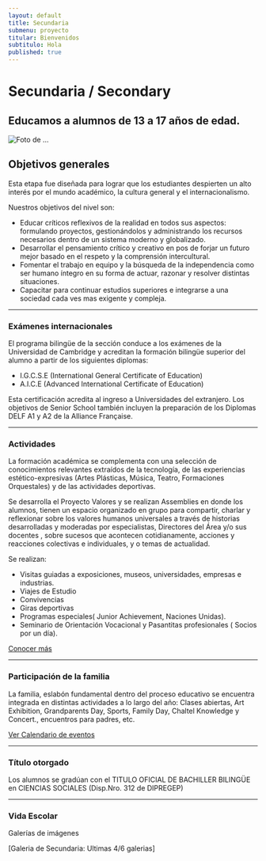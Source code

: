 ```yaml
---
layout: default
title: Secundaria
submenu: proyecto
titular: Bienvenidos
subtitulo: Hola
published: true
---
```


# Secundaria / Secondary
## Educamos a alumnos de 13 a 17 años de edad.


![Foto de ...](http://placeimg.com/720/300/arch)

## Objetivos generales

Esta etapa fue diseñada para lograr que los estudiantes despierten un alto interés por el mundo académico, la cultura general y el internacionalismo.


Nuestros objetivos del nivel son:

- Educar críticos reflexivos de la realidad en todos sus aspectos: formulando proyectos, gestionándolos y administrando los recursos necesarios dentro de un sistema moderno y globalizado.
- Desarrollar el pensamiento crítico y creativo en pos de forjar un futuro mejor basado en el respeto y la comprensión intercultural.
- Fomentar el trabajo en equipo y la búsqueda de la  independencia como ser humano íntegro en su forma de actuar, razonar y resolver distintas situaciones.
- Capacitar para continuar estudios  superiores e integrarse a una sociedad cada ves mas exigente y compleja.


---

### Exámenes internacionales

El programa bilingüe de la sección conduce a los exámenes de la Universidad de Cambridge y acreditan la formación bilingüe superior del alumno  a partir de los siguientes diplomas:

- I.G.C.S.E  (International General Certificate of Education)
- A.I.C.E (Advanced International Certificate of Education)

Esta certificación acredita al ingreso a  Universidades del extranjero. 
Los objetivos de Senior School también incluyen la preparación de los Diplomas DELF A1 y A2 de la Alliance Française.


---

### Actividades

La formación académica se complementa con una selección de conocimientos relevantes extraídos de la tecnología, de las experiencias estético-expresivas (Artes Plásticas, Música, Teatro, Formaciones Orquestales) y de las actividades deportivas. 

Se desarrolla el Proyecto Valores y se realizan Assemblies en donde los alumnos, tienen un espacio organizado en grupo para compartir, charlar y reflexionar sobre los valores humanos universales a través de historias desarrolladas y moderadas por especialistas, Directores del Área y/o sus docentes , sobre sucesos que acontecen cotidianamente, acciones y reacciones colectivas e individuales, y o temas de actualidad. 

Se realizan:

- Visitas guiadas a exposiciones, museos, universidades, empresas e industrias. 
- Viajes de Estudio
- Convivencias
- Giras deportivas 
- Programas especiales( Junior Achievement, Naciones Unidas).
- Seminario de Orientación Vocacional y Pasantitas profesionales ( Socios por un día).

[Conocer más]()

---

### Participación de la familia


La familia, eslabón fundamental dentro del proceso educativo  se encuentra integrada en distintas actividades a lo largo del año: Clases abiertas, Art Exhibition,  Grandparents Day, Sports, Family Day,  Chaltel Knowledge y Concert., encuentros para padres, etc.


[Ver Calendario de eventos]()

---

### Título otorgado
Los alumnos se gradúan  con el TITULO OFICIAL DE BACHILLER BILINGÜE  en   CIENCIAS SOCIALES (Disp.Nro. 312 de DIPREGEP) 

---

### Vida Escolar
Galerías de imágenes  

[Galeria de Secundaria: Ultimas 4/6 galerias]